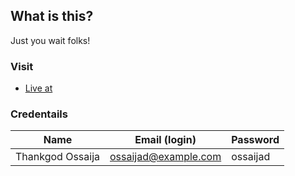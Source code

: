 ## What is this?

Just you wait folks!

### Visit ###
* [Live at](https://tg-node-chat-app.herokuapp.com/)

### Credentails ###

|Name|Email (login)|Password|
|---|---|---|
|Thankgod Ossaija|ossaijad@example.com|ossaijad|
